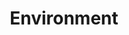 ---
layout: content
data: environment
title: Environment
isHome: true
link: https://figure.nz/search/?query=disabled+environment&ref=dfnz
---